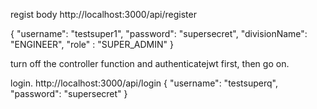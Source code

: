 
regist body
http://localhost:3000/api/register

{
  "username": "testsuper1",
  "password": "supersecret",
  "divisionName": "ENGINEER",
  "role" : "SUPER_ADMIN"
}

turn off the controller function and authenticatejwt first, then go on.

login.
http://localhost:3000/api/login
{
  "username": "testsuperq",
  "password": "supersecret"
}
